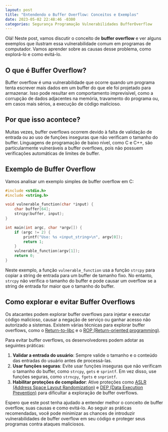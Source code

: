 ```yaml
---
layout: post
title: "Entendendo o Buffer Overflow: Conceitos e Exemplos"
date: 2023-05-02 22:48:46 -0300
categories: Segurança Programação Vulnerabilidades BufferOverflow
---
```


Olá! Neste post, vamos discutir o conceito de **buffer overflow** e ver alguns exemplos que ilustram essa vulnerabilidade comum em programas de computador. Vamos aprender sobre as causas desse problema, como explorá-lo e como evitá-lo.

## O que é Buffer Overflow?

Buffer overflow é uma vulnerabilidade que ocorre quando um programa tenta escrever mais dados em um buffer do que ele foi projetado para armazenar. Isso pode resultar em comportamento imprevisível, como a corrupção de dados adjacentes na memória, travamento do programa ou, em casos mais sérios, a execução de código malicioso.

## Por que isso acontece?

Muitas vezes, buffer overflows ocorrem devido à falta de validação de entrada ou ao uso de funções inseguras que não verificam o tamanho do buffer. Linguagens de programação de baixo nível, como C e C++, são particularmente vulneráveis a buffer overflows, pois não possuem verificações automáticas de limites de buffer.

## Exemplo de Buffer Overflow

Vamos analisar um exemplo simples de buffer overflow em C:

```c
#include <stdio.h>
#include <string.h>

void vulnerable_function(char *input) {
    char buffer[64];
    strcpy(buffer, input);
}

int main(int argc, char *argv[]) {
    if (argc != 2) {
        printf("Uso: %s <input_string>\n", argv[0]);
        return 1;
    }
    vulnerable_function(argv[1]);
    return 0;
}
```

Neste exemplo, a função `vulnerable_function` usa a função `strcpy` para copiar a string de entrada para um buffer de tamanho fixo. No entanto, `strcpy` não verifica o tamanho do buffer e pode causar um overflow se a string de entrada for maior que o tamanho do buffer.

## Como explorar e evitar Buffer Overflows

Os atacantes podem explorar buffer overflows para injetar e executar código malicioso, causar a negação de serviço ou ganhar acesso não autorizado a sistemas. Existem várias técnicas para explorar buffer overflows, como o [Return-to-libc](https://en.wikipedia.org/wiki/Return-to-libc_attack) e o [ROP (Return-oriented programming)](https://en.wikipedia.org/wiki/Return-oriented_programming).

Para evitar buffer overflows, os desenvolvedores podem adotar as seguintes práticas:

1. **Validar a entrada do usuário**: Sempre valide o tamanho e o conteúdo das entradas do usuário antes de processá-las.
2. **Usar funções seguras**: Evite usar funções inseguras que não verificam o tamanho do buffer, como `strcpy`, `gets` e `sprintf`. Em vez disso, use funções seguras, como `strncpy`, `fgets` e `snprintf`.
3. **Habilitar proteções de compilador**: Ative proteções como [ASLR (Address Space Layout Randomization)](https://en.wikipedia.org/wiki/Address_space_layout_randomization) e [DEP (Data Execution Prevention)](https://en.wikipedia.org/wiki/Data_Execution_Prevention) para dificultar a exploração de buffer overflows.

Espero que este post tenha ajudado a entender melhor o conceito de buffer overflow, suas causas e como evitá-lo. Ao seguir as práticas recomendadas, você pode minimizar as chances de introduzir vulnerabilidades de buffer overflow em seu código e proteger seus programas contra ataques maliciosos.